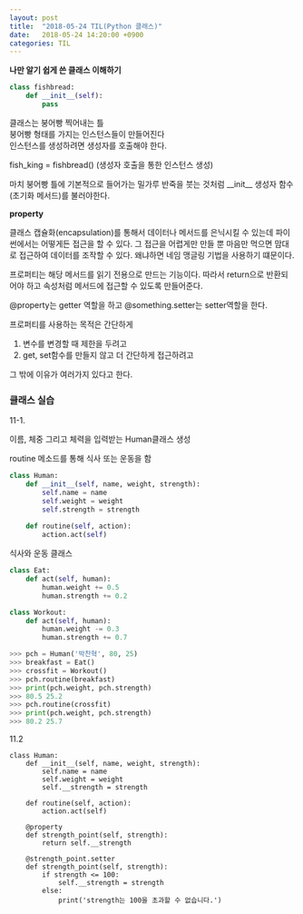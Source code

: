 ```yaml
---
layout: post
title:  "2018-05-24 TIL(Python 클래스)"
date:   2018-05-24 14:20:00 +0900
categories: TIL
---
```


**나만 알기 쉽게 쓴 클래스 이해하기**

```python
class fishbread:
	def __init__(self):
		pass
```

클래스는 붕어빵 찍어내는 틀   
붕어빵 형태를 가지는 인스턴스들이 만들어진다  
인스턴스를 생성하려면 생성자를 호출해야 한다.

fish_king = fishbread() (생성자 호출을 통한 인스턴스 생성)

 마치 붕어빵 틀에 기본적으로 들어가는 밀가루 반죽을 붓는 것처럼 \_\_init\_\_ 생성자 함수(초기화 메서드)를 불러야한다. 

**property**

클래스 캡슐화(encapsulation)를 통해서 데이터나 메서드를 은닉시킬 수 있는데 파이썬에서는 어떻게든 접근을 할 수 있다. 그 접근을 어렵게만 만들 뿐 마음만 먹으면 맘대로 접근하여 데이터를 조작할 수 있다. 왜냐하면 네임 맹글링 기법을 사용하기 떄문이다. 

프로퍼티는 해당 메서드를 읽기 전용으로 만드는 기능이다. 따라서 return으로 반환되어야 하고 속성처럼 메서드에 접근할 수 있도록 만들어준다.

@property는 getter 역할을 하고 @something.setter는 setter역할을 한다.

프로퍼티를 사용하는 목적은 간단하게 

1. 변수를 변경할 때 제한을 두려고
2. get, set함수를 만들지 않고 더 간단하게 접근하려고

그 밖에 이유가 여러가지 있다고 한다.

### 클래스 실습 

11-1.

이름, 체중 그리고 체력을 입력받는 Human클래스 생성

routine 메소드를 통해 식사 또는 운동을 함

```python
class Human:
    def __init__(self, name, weight, strength):
        self.name = name
        self.weight = weight
        self.strength = strength
        
    def routine(self, action):
        action.act(self)
```

식사와 운동 클래스

```python        
class Eat:
    def act(self, human):
        human.weight += 0.5
        human.strength += 0.2

class Workout:
    def act(self, human):
        human.weight -= 0.3
        human.strength += 0.7
```

    
```python
>>> pch = Human('박찬혁', 80, 25)
>>> breakfast = Eat()
>>> crossfit = Workout()
>>> pch.routine(breakfast)
>>> print(pch.weight, pch.strength)
>>> 80.5 25.2
>>> pch.routine(crossfit)
>>> print(pch.weight, pch.strength)
>>> 80.2 25.7
```

11.2


```
class Human:
    def __init__(self, name, weight, strength):
        self.name = name
        self.weight = weight
        self.__strength = strength
        
    def routine(self, action):
        action.act(self)
     
    @property
    def strength_point(self, strength):
        return self.__strength
    
    @strength_point.setter
    def strength_point(self, strength):
        if strength <= 100:
            self.__strength = strength
        else:
            print('strength는 100을 초과할 수 없습니다.')
```





